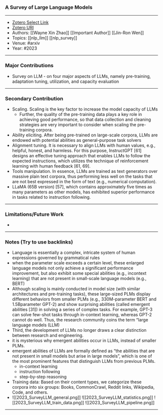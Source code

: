 ### A Survey of Large Language Models
---
- [Zotero Select Link](zotero://select/groups/2480461/items/CLBC22NT)
- [Zotero URI](https://www.zotero.org/groups/2480461/items/CLBC22NT)
- Authors: [[Wayne Xin Zhao]] [[Important Author]] [[Jin-Ron Wen]] 
- Topics: [[nlp_llm]] [[nlp_survey]]
- Venue: #arxiv
- Year: #2023

---
### Major Contributions
- Survey on LLM - on four major aspects of LLMs, namely pre-training, adaptation tuning, utilization, and capacity evaluation
---
### Secondary Contribution
- Scaling. Scaling is the key factor to increase the model capacity of LLMs
	- Further, the quality of the pre-training data plays a key role in achieving good performance, so that data collection and cleaning strategies are very important to consider when scaling the pre-training corpora.
- Ability eliciting. After being pre-trained on large-scale corpora, LLMs are endowed with potential abilities as general-purpose task solvers
- Alignment tuning. It is necessary to align LLMs with human values, e.g., helpful, honest, and harmless. For this purpose, InstructGPT [61] designs an effective tuning approach that enables LLMs to follow the expected instructions, which utilizes the technique of reinforcement learning with human feedback [61, 69].
- Tools manipulation. In essence, LLMs are trained as text generators over massive plain text corpora, thus performing less well on the tasks that are not best expressed in the form of text (e.g., numerical computation).
- LLaMA (65B version) [57], which contains approximately five times as many parameters as other models, has exhibited superior performance in tasks related to instruction following.
---
### Limitations/Future Work
- 
---
### Notes (Try to use backlinks)
- Language is essentially a complex, intricate system of human expressions governed by grammatical rules
- when the parameter scale exceeds a certain level, these enlarged language models not only achieve a significant performance improvement, but also exhibit some special abilities (e.g., incontext learning) that are not present in small-scale language models (e.g., BERT)
- Although scaling is mainly conducted in model size (with similar architectures and pre-training tasks), these large-sized PLMs display different behaviors from smaller PLMs (e.g., 330M-parameter BERT and 1.5Bparameter GPT-2) and show surprising abilities (called emergent abilities [31]) in solving a series of complex tasks. For example, GPT-3 can solve few-shot tasks through in-context learning, whereas GPT-2 cannot do well. Thus, the research community coins the term “large language models (LLM)
- Third, the development of LLMs no longer draws a clear distinction between research and engineering.
- it is mysterious why emergent abilities occur in LLMs, instead of smaller PLMs.
- emergent abilities of LLMs are formally defined as “the abilities that are not present in small models but arise in large models”, which is one of the most prominent features that distinguish LLMs from previous PLMs.
	- in-context learning
	- instruction following
	- step-by-step reasoning
- Training data: Based on their content types, we categorize these corpora into six groups: Books, CommonCrawl, Reddit links, Wikipedia, Code, and others.
- ![[2023_SurveyLLM_general.png]]
![[2023_SurveyLLM_statistics.png]]
![[2023_SurveyLLM_train_data.png]]
![[2023_SurveyLLM_pipeline.png]]
---
